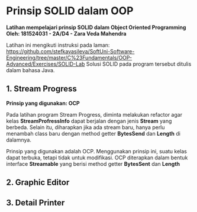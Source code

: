 # Prinsip SOLID dalam OOP

**Latihan mempelajari prinsip SOLID dalam Object Oriented Programming
Oleh: 181524031 - 2A/D4 - Zara Veda Mahendra**

Latihan ini mengikuti instruksi pada laman: https://github.com/stefkavasileva/SoftUni-Software-Engineering/tree/master/C%23Fundamentals/OOP-Advanced/Exercises/SOLID-Lab
Solusi SOLID pada program tersebut ditulis dalam bahasa Java.

## 1. Stream Progress
**Prinsip yang digunakan: OCP**

Pada latihan program Stream Progress, diminta melakukan refactor agar kelas **StreamProfressInfo** dapat berjalan dengan jenis **Stream** yang berbeda. Selain itu, diharapkan jika ada stream baru, hanya perlu menambah class baru dengan method getter **BytesSend** dan **Length** di dalamnya.

Prinsip yang digunakan adalah OCP. Menggunakan prinsip ini, suatu kelas dapat terbuka, tetapi tidak untuk modifikasi. OCP diterapkan dalam bentuk interface **Streamable** yang berisi method getter **BytesSent** dan **Length**

## 2. Graphic Editor

## 3. Detail Printer